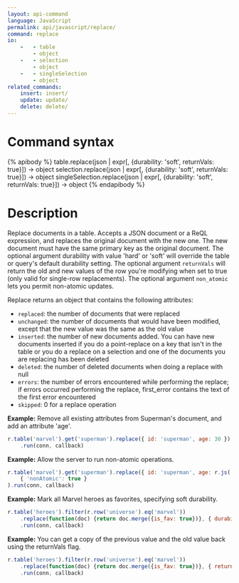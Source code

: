 ```yaml
---
layout: api-command
language: JavaScript
permalink: api/javascript/replace/
command: replace
io:
    -   - table
        - object
    -   - selection
        - object
    -   - singleSelection
        - object
related_commands:
    insert: insert/
    update: update/
    delete: delete/
---
```


# Command syntax #

{% apibody %}
table.replace(json | expr[, {durability: 'soft', returnVals: true}])
    &rarr; object
selection.replace(json | expr[, {durability: 'soft', returnVals: true}])
    &rarr; object
singleSelection.replace(json | expr[, {durability: 'soft', returnVals: true}])
    &rarr; object
{% endapibody %}

# Description #

Replace documents in a table. Accepts a JSON document or a ReQL expression, and replaces
the original document with the new one. The new document must have the same primary key
as the original document. The optional argument durability with value 'hard' or 'soft'
will override the table or query's default durability setting. The optional argument
`returnVals` will return the old and new values of the row you're modifying when set to
true (only valid for single-row replacements). The optional argument `non_atomic` lets you
permit non-atomic updates.

Replace returns an object that contains the following attributes:

- `replaced`: the number of documents that were replaced
- `unchanged`: the number of documents that would have been modified, except that the
new value was the same as the old value
- `inserted`: the number of new documents added. You can have new documents inserted if
you do a point-replace on a key that isn't in the table or you do a replace on a
selection and one of the documents you are replacing has been deleted
- `deleted`: the number of deleted documents when doing a replace with null
- `errors`: the number of errors encountered while performing the replace; if errors
occurred performing the replace, first_error contains the text of the first error encountered
- `skipped`: 0 for a replace operation


__Example:__ Remove all existing attributes from Superman's document, and add an attribute 'age'.

```js
r.table('marvel').get('superman').replace({ id: 'superman', age: 30 })
    .run(conn, callback)
```


__Example:__ Allow the server to run non-atomic operations.

```js
r.table('marvel').get('superman').replace({ id: 'superman', age: r.js('30') },
    { 'nonAtomic': true }
).run(conn, callback)
```

__Example:__ Mark all Marvel heroes as favorites, specifying soft durability.

```js
r.table('heroes').filter(r.row('universe').eq('marvel'))
    .replace(function(doc) {return doc.merge({is_fav: true})}, { durability: 'soft' })
    .run(conn, callback)
```

__Example:__ You can get a copy of the previous value and the old value back using the returnVals flag.

```js
r.table('heroes').filter(r.row('universe').eq('marvel'))
    .replace(function(doc) {return doc.merge({is_fav: true})}, { returnVals: true })
    .run(conn, callback)
```
